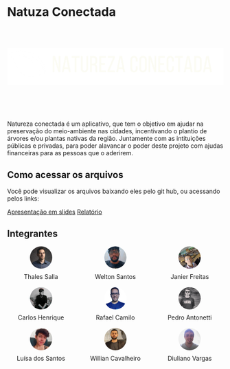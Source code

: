 # Natuza Conectada

<br />
<br />

![Icone do projeto, chamado de natureza conectada! uma folha a esquerda e o nome do projeto.](./assets/natureza-conectada-logo.png)

<br />
<br />
<br />

Natureza conectada é um aplicativo, que tem o objetivo em ajudar na preservação do meio-ambiente nas cidades, incentivando o plantio de árvores e/ou plantas nativas da região. Juntamente com as intituições públicas e privadas, para poder alavancar o poder deste projeto com ajudas financeiras para as pessoas que o aderirem.

## Como acessar os arquivos

Você pode visualizar os arquivos baixando eles pelo git hub, ou acessando pelos links:

[Apresentação em slides](https://www.canva.com/design/DAF4T7UVSyg/B21qvwGNrSuWYRYbGL-Tsg/edit?utm_content=DAF4T7UVSyg&utm_campaign=designshare&utm_medium=link2&utm_source=sharebutton)
[Relatório](https://docs.google.com/document/d/1ViJH6_dRK3jtG0aTHHMpLIKtqzzjtI1Sjuv02cowVJc/edit?usp=sharing)

## Integrantes

<div style="display:grid; grid-template-columns:1fr 1fr 1fr; gap: 16px;">
<div style="display:flex; flex-direction:column; align-items: center; gap: 10px;">
<img src="./assets/thales.png" alt="Thales Salla" width="33%" style="border-radius: 100px"/>
Thales Salla
</div>
<div style="display:flex; flex-direction:column; align-items: center; gap: 10px;">
<img src="./assets/welton.png" alt="Welton Santos" width="33%" style="border-radius: 100px"/>
Welton Santos
</div>
<div style="display:flex; flex-direction:column; align-items: center; gap: 10px;">
<img src="./assets/janier.png" alt="Janier Freitas" width="33%" style="border-radius: 100px"/>
Janier Freitas
</div>
<div style="display:flex; flex-direction:column; align-items: center; gap: 10px;">
<img src="./assets/carlos.png" alt="Carlos Henrique" width="33%" style="border-radius: 100px"/>
Carlos Henrique
</div>
<div style="display:flex; flex-direction:column; align-items: center; gap: 10px;">
<img src="./assets/rafael.png" alt="Rafael Camilo" width="33%" style="border-radius: 100px"/>
Rafael Camilo
</div>
<div style="display:flex; flex-direction:column; align-items: center; gap: 10px;">
<img src="./assets/pedro.png" alt="Pedro Antonetti" width="33%" style="border-radius: 100px"/>
Pedro Antonetti
</div>
<div style="display:flex; flex-direction:column; align-items: center; gap: 10px;">
<img src="./assets/luh.png" alt="Luísa dos Santos" width="33%" style="border-radius: 100px"/>
Luísa dos Santos
</div>
<div style="display:flex; flex-direction:column; align-items: center; gap: 10px;">
<img src="./assets/willian.png" alt="Willian Cavalheiro" width="33%" style="border-radius: 100px"/>
Willian Cavalheiro
</div>
<div style="display:flex; flex-direction:column; align-items: center; gap: 10px;">
<img src="./assets/diuli.jpg" alt="Diuliano Vargas" width="33%" style="border-radius: 100px"/>
Diuliano Vargas
</div>
</div>
